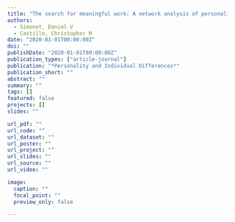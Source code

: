```yaml
---
title: "The search for meaningful work: A network analysis of personality and the job characteristics model"
authors:
  - Simonet, Daniel V
  - Castille, Christopher M
date: "2020-01-01T00:00:00Z"
doi: ""
publishDate: "2020-01-01T00:00:00Z"
publication_types: ["article-journal"]
publication: "*Personality and Individual Differences*"
publication_short: ""
abstract: ""
summary: ""
tags: []
featured: false
projects: []
slides: ""

url_pdf: ""
url_code: ""
url_dataset: ""
url_poster: ""
url_project: ""
url_slides: ""
url_source: ""
url_video: ""

image:
  caption: ""
  focal_point: ""
  preview_only: false

---
```

